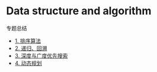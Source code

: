 # Data structure and algorithm
专题总结
* [1. 排序算法](doc/sort.md)
* [2. 递归、回溯](doc/Recursion&Backtracking.md)
* [3. 深度与广度优先搜索](doc/DFS&BFS.md)
* [4. 动态规划](doc/dp.md)